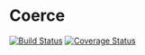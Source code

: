 # Coerce

[![Build Status](https://travis-ci.org/almcc/coerce.svg?branch=master)](https://travis-ci.org/almcc/coerce)
[![Coverage Status](https://coveralls.io/repos/github/almcc/coerce/badge.svg?branch=master)](https://coveralls.io/github/almcc/coerce?branch=master)
